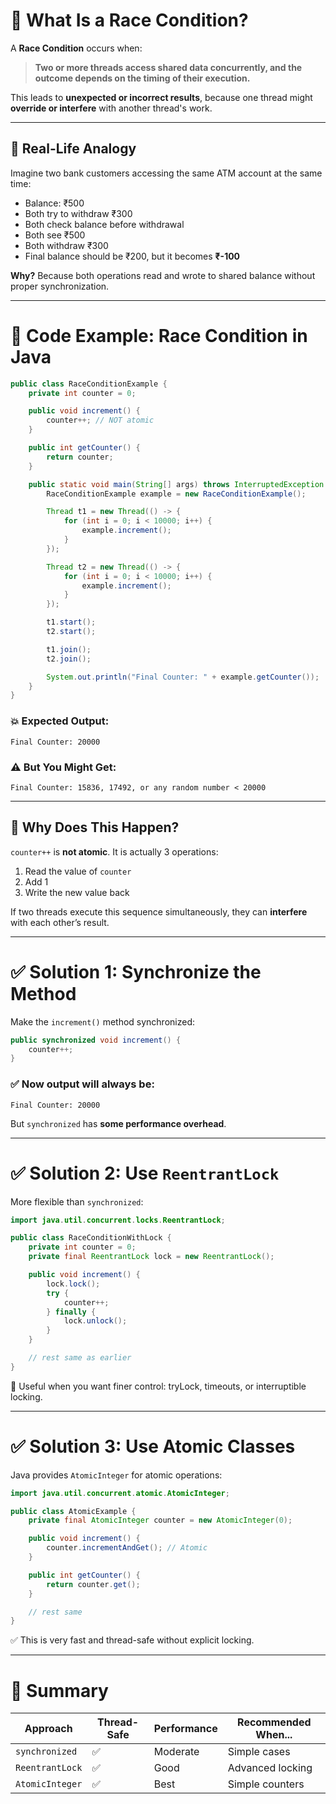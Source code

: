 # 🧨 What Is a Race Condition?

A **Race Condition** occurs when:

> **Two or more threads access shared data concurrently, and the outcome depends on the timing of their execution.**

This leads to **unexpected or incorrect results**, because one thread might **override or interfere** with another thread's work.

---

## 🧪 Real-Life Analogy

Imagine two bank customers accessing the same ATM account at the same time:

* Balance: ₹500
* Both try to withdraw ₹300
* Both check balance before withdrawal
* Both see ₹500
* Both withdraw ₹300
* Final balance should be ₹200, but it becomes **₹-100**

**Why?** Because both operations read and wrote to shared balance without proper synchronization.

---

# 🧱 Code Example: Race Condition in Java

```java
public class RaceConditionExample {
    private int counter = 0;

    public void increment() {
        counter++; // NOT atomic
    }

    public int getCounter() {
        return counter;
    }

    public static void main(String[] args) throws InterruptedException {
        RaceConditionExample example = new RaceConditionExample();

        Thread t1 = new Thread(() -> {
            for (int i = 0; i < 10000; i++) {
                example.increment();
            }
        });

        Thread t2 = new Thread(() -> {
            for (int i = 0; i < 10000; i++) {
                example.increment();
            }
        });

        t1.start();
        t2.start();

        t1.join();
        t2.join();

        System.out.println("Final Counter: " + example.getCounter());
    }
}
```

### 💥 Expected Output:

```
Final Counter: 20000
```

### ⚠️ But You Might Get:

```
Final Counter: 15836, 17492, or any random number < 20000
```

---

## 🧠 Why Does This Happen?

`counter++` is **not atomic**. It is actually 3 operations:

1. Read the value of `counter`
2. Add 1
3. Write the new value back

If two threads execute this sequence simultaneously, they can **interfere** with each other’s result.

---

# ✅ Solution 1: Synchronize the Method

Make the `increment()` method synchronized:

```java
public synchronized void increment() {
    counter++;
}
```

### ✅ Now output will always be:

```
Final Counter: 20000
```

But `synchronized` has **some performance overhead**.

---

# ✅ Solution 2: Use `ReentrantLock`

More flexible than `synchronized`:

```java
import java.util.concurrent.locks.ReentrantLock;

public class RaceConditionWithLock {
    private int counter = 0;
    private final ReentrantLock lock = new ReentrantLock();

    public void increment() {
        lock.lock();
        try {
            counter++;
        } finally {
            lock.unlock();
        }
    }

    // rest same as earlier
}
```

🔐 Useful when you want finer control: tryLock, timeouts, or interruptible locking.

---

# ✅ Solution 3: Use Atomic Classes

Java provides `AtomicInteger` for atomic operations:

```java
import java.util.concurrent.atomic.AtomicInteger;

public class AtomicExample {
    private final AtomicInteger counter = new AtomicInteger(0);

    public void increment() {
        counter.incrementAndGet(); // Atomic
    }

    public int getCounter() {
        return counter.get();
    }

    // rest same
}
```

✅ This is very fast and thread-safe without explicit locking.

---

# 🔁 Summary

| Approach        | Thread-Safe | Performance | Recommended When... |
| --------------- | ----------- | ----------- | ------------------- |
| `synchronized`  | ✅           | Moderate    | Simple cases        |
| `ReentrantLock` | ✅           | Good        | Advanced locking    |
| `AtomicInteger` | ✅           | Best        | Simple counters     |
